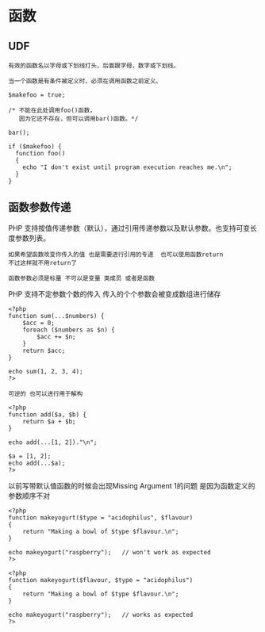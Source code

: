 # 函数

## UDF

```
有效的函数名以字母或下划线打头，后面跟字母，数字或下划线。
```


```
当一个函数是有条件被定义时，必须在调用函数之前定义。

$makefoo = true;

/* 不能在此处调用foo()函数，
   因为它还不存在，但可以调用bar()函数。*/

bar();

if ($makefoo) {
  function foo()
  {
    echo "I don't exist until program execution reaches me.\n";
  }
}
```

## 函数参数传递

PHP 支持按值传递参数（默认），通过引用传递参数以及默认参数。也支持可变长度参数列表。

```
如果希望函数改变你传入的值 也是需要进行引用的专递  也可以使用函数return  
不过这样就不用return了

函数参数必须是标量 不可以是变量 类成员 或者是函数
```

PHP 支持不定参数个数的传入 传入的个个参数会被变成数组进行储存
```
<?php
function sum(...$numbers) {
    $acc = 0;
    foreach ($numbers as $n) {
        $acc += $n;
    }
    return $acc;
}

echo sum(1, 2, 3, 4);
?>

可逆的 也可以进行用于解构

<?php
function add($a, $b) {
    return $a + $b;
}

echo add(...[1, 2])."\n";

$a = [1, 2];
echo add(...$a);
?>

```

以前写带默认值函数的时候会出现Missing Argument 1的问题 是因为函数定义的参数顺序不对

```
<?php
function makeyogurt($type = "acidophilus", $flavour)
{
    return "Making a bowl of $type $flavour.\n";
}

echo makeyogurt("raspberry");   // won't work as expected
?>

<?php
function makeyogurt($flavour, $type = "acidophilus")
{
    return "Making a bowl of $type $flavour.\n";
}

echo makeyogurt("raspberry");   // works as expected
?>
```

